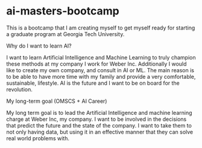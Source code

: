 # ai-masters-bootcamp
This is a bootcamp that I am creating myself to get myself ready for starting a graduate program at Georgia Tech University. 

Why do I want to learn AI? 

I want to learn Artificial Intelligence and Machine Learning to truly champion these methods at my company I work for Weber Inc. Additionally I would like to create my own company, and consult in AI or ML. The main reason is to be able to have more time with my family and provide a very comfortable, sustainable, lifestyle. AI is the future and I want to be on board for the revolution. 

My long-term goal (OMSCS + AI Career)

My long term goal is to lead the Artificial Intelligence and machine learning charge at Weber Inc, my company. I want to be involved in the decisions that predict the future and the state of the company. I want to take them to not only having data, but using it in an effective manner that they can solve real world problems with. 